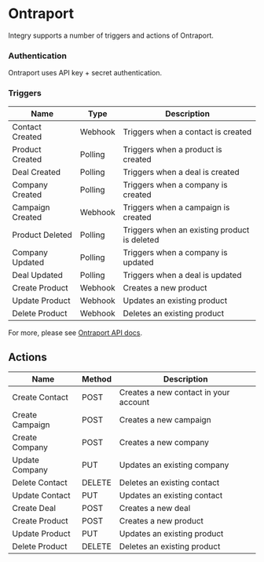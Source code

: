 # Ontraport

Integry supports a number of triggers and actions of Ontraport.

### Authentication <a href="#h_01hr556ap450c8s3d5hf8vc37f" id="h_01hr556ap450c8s3d5hf8vc37f"></a>

Ontraport uses API key + secret authentication.

### Triggers <a href="#h_01hr556ap5m0d97s0v2hv9bk41" id="h_01hr556ap5m0d97s0v2hv9bk41"></a>

| **Name**         | **Type** | **Description**                              |
| ---------------- | -------- | -------------------------------------------- |
| Contact Created  | Webhook  | Triggers when a contact is created           |
| Product Created  | Polling  | Triggers when a product is created           |
| Deal Created     | Polling  | Triggers when a deal is created              |
| Company Created  | Polling  | Triggers when a company is created           |
| Campaign Created | Webhook  | Triggers when a campaign is created          |
| Product Deleted  | Polling  | Triggers when an existing product is deleted |
| Company Updated  | Polling  | Triggers when a company is updated           |
| Deal Updated     | Polling  | Triggers when a deal is updated              |
| Create Product   | Webhook  | Creates a new product                        |
| Update Product   | Webhook  | Updates an existing product                  |
| Delete Product   | Webhook  | Deletes an existing product                  |

For more, please see [Ontraport API docs](https://api.ontraport.com/doc/).

## Actions <a href="#h_01hr56vpze824xf8dyw4e604x7" id="h_01hr56vpze824xf8dyw4e604x7"></a>

| **Name**        | **Method** | **Description**                       |
| --------------- | ---------- | ------------------------------------- |
| Create Contact  | POST       | Creates a new contact in your account |
| Create Campaign | POST       | Creates a new campaign                |
| Create Company  | POST       | Creates a new company                 |
| Update Company  | PUT        | Updates an existing company           |
| Delete Contact  | DELETE     | Deletes an existing contact           |
| Update Contact  | PUT        | Updates an existing contact           |
| Create Deal     | POST       | Creates a new deal                    |
| Create Product  | POST       | Creates a new product                 |
| Update Product  | PUT        | Updates an existing product           |
| Delete Product  | DELETE     | Deletes an existing product           |

